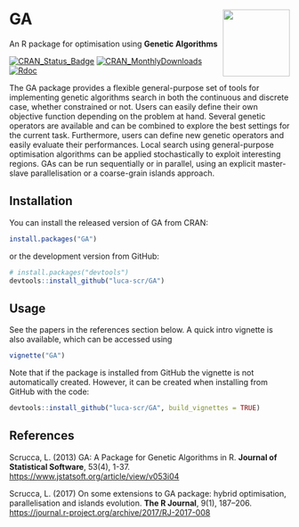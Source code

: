 
<!-- README.md is generated from README.Rmd. Please edit that file -->

# GA <img src="../sticker.png" align="right" width="120px" />

An R package for optimisation using **Genetic
Algorithms**

[![CRAN\_Status\_Badge](http://www.r-pkg.org/badges/version/GA)](https://cran.r-project.org/package=GA)
[![CRAN\_MonthlyDownloads](http://cranlogs.r-pkg.org/badges/GA)](https://cran.r-project.org/package=GA)
[![Rdoc](http://www.rdocumentation.org/badges/version/GA)](http://www.rdocumentation.org/packages/GA)

The GA package provides a flexible general-purpose set of tools for
implementing genetic algorithms search in both the continuous and
discrete case, whether constrained or not. Users can easily define their
own objective function depending on the problem at hand. Several genetic
operators are available and can be combined to explore the best settings
for the current task. Furthermore, users can define new genetic
operators and easily evaluate their performances. Local search using
general-purpose optimisation algorithms can be applied stochastically to
exploit interesting regions. GAs can be run sequentially or in parallel,
using an explicit master-slave parallelisation or a coarse-grain islands
approach.

## Installation

You can install the released version of GA from CRAN:

``` r
install.packages("GA")
```

or the development version from GitHub:

``` r
# install.packages("devtools")
devtools::install_github("luca-scr/GA")
```

## Usage

See the papers in the references section below. A quick intro vignette
is also available, which can be accessed using

``` r
vignette("GA")
```

Note that if the package is installed from GitHub the vignette is not
automatically created. However, it can be created when installing from
GitHub with the code:

``` r
devtools::install_github("luca-scr/GA", build_vignettes = TRUE)
```

## References

Scrucca, L. (2013) GA: A Package for Genetic Algorithms in R. **Journal
of Statistical Software**, 53(4), 1-37.
<https://www.jstatsoft.org/article/view/v053i04>

Scrucca, L. (2017) On some extensions to GA package: hybrid
optimisation, parallelisation and islands evolution. **The R Journal**,
9(1), 187–206. <https://journal.r-project.org/archive/2017/RJ-2017-008>
